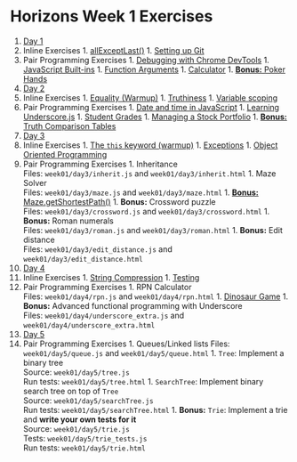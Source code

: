 # Horizons Week 1 Exercises

1. [Day 1](day1/README.md)
  1. Inline Exercises
    1. [allExceptLast()](http://codepen.io/moose-horizons/pen/VmqyPx?editors=0010)
    1. [Setting up Git](day1/git.md)
  1. Pair Programming Exercises
    1. [Debugging with Chrome DevTools](day1/debug.md)
    1. [JavaScript Built-ins](day1/js_builtins.md)
    1. [Function Arguments](day1/var_args.md)
    1. [Calculator](day1/util_calc.md)
    1. [**Bonus:** Poker Hands](day1/poker.md)
1. [Day 2](day2/README.md)
  1. Inline Exercises
    1. [Equality (Warmup)](day2/1_warmup_equality.md)
    1. [Truthiness](day2/2_inline_truthiness.md)
    1. [Variable scoping](day2/3_inline_var_scope.md)
  1. Pair Programming Exercises
    1. [Date and time in JavaScript](day2/dates.md)
    1. [Learning Underscore.js](day2/learn_underscore.md)
    1. [Student Grades](day2/grades.md)
    1. [Managing a Stock Portfolio](day2/stocks.md)
    1. [**Bonus:** Truth Comparison Tables](day2/comparison_tables.md)
1. [Day 3](day3/README.md)
  1. Inline Exercises
    1. [The `this` keyword (warmup)](day3/this.md)
    1. [Exceptions](day3/exception.md)
    1. [Object Oriented Programming](day3/oop.md)
  1. Pair Programming Exercises
    1. Inheritance <br>
       Files: `week01/day3/inherit.js` and `week01/day3/inherit.html`
    1. Maze Solver <br>
       Files: `week01/day3/maze.js` and `week01/day3/maze.html`
    1. [**Bonus:** Maze.getShortestPath()](day3/maze_bonus.md)
    1. **Bonus:** Crossword puzzle <br>
       Files: `week01/day3/crossword.js` and `week01/day3/crossword.html`
    1. **Bonus:** Roman numerals <br>
       Files: `week01/day3/roman.js` and `week01/day3/roman.html`
    1. **Bonus:** Edit distance <br>
       Files: `week01/day3/edit_distance.js` and `week01/day3/edit_distance.html`
1. [Day 4](day4/README.md)
  1. Inline Exercises
    1. [String Compression](day4/string_compression.md)
    1. [Testing](day4/testing.md)
  1. Pair Programming Exercises
    1. RPN Calculator <br>
       Files: `week01/day4/rpn.js` and `week01/day4/rpn.html`
    1. [Dinosaur Game](day4/dinosaur.md)
    1. **Bonus:** Advanced functional programming with Underscore<br>
       Files: `week01/day4/underscore_extra.js` and `week01/day4/underscore_extra.html`
1. [Day 5](day5/README.md)
  1. Pair Programming Exercises
    1. Queues/Linked lists
       Files: `week01/day5/queue.js` and `week01/day5/queue.html`
    1. `Tree`: Implement a binary tree <br>
       Source: `week01/day5/tree.js` <br>
       Run tests: `week01/day5/tree.html`
    1. `SearchTree`: Implement binary search tree on top of `Tree`<br>
       Source: `week01/day5/searchTree.js` <br>
       Run tests: `week01/day5/searchTree.html`
    1. **Bonus:** `Trie`: Implement a trie and **write your own tests for it**<br>
       Source: `week01/day5/trie.js` <br>
       Tests: `week01/day5/trie_tests.js` <br>
       Run tests: `week01/day5/trie.html` <br>
